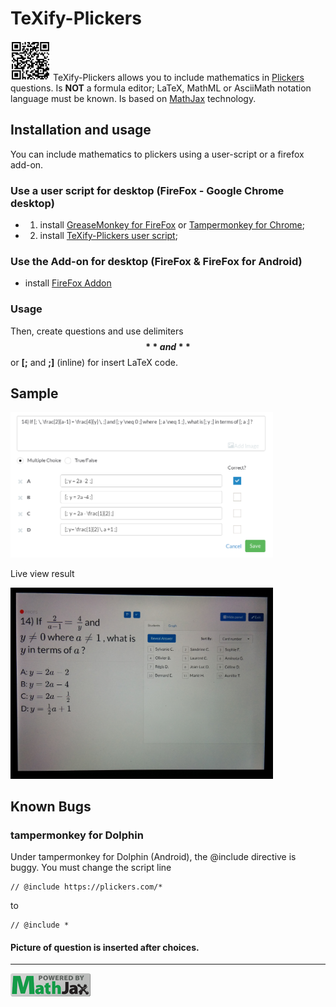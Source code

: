 # TeXify-Plickers
<img src="LOGO.png" width="64"> TeXify-Plickers allows you to include mathematics in [Plickers](https://plickers.com) questions. Is **NOT** a formula editor; LaTeX, MathML or AsciiMath notation language must be known. Is based on [MathJax](https://www.mathjax.org/) technology.

## Installation and usage

You can include mathematics to plickers using a user-script or a firefox add-on.

### Use a user script for desktop (FireFox - Google Chrome desktop)

* 1) install [GreaseMonkey for FireFox](https://addons.mozilla.org/fr/firefox/addon/greasemonkey/) or [Tampermonkey for Chrome](https://chrome.google.com/webstore/detail/tampermonkey/dhdgffkkebhmkfjojejmpbldmpobfkfo);
* 2) install [TeXify-Plickers user script](https://raw.githubusercontent.com/obook/TeXify-Plickers/master/user-script/TeXify-Plickers.user.js);

### Use the Add-on for desktop (FireFox & FireFox for Android)

* install [FireFox Addon](https://addons.mozilla.org/en-US/firefox/addon/texifyplickers/)

### Usage

Then, create questions and use delimiters **$$** and **$$** or **[;** and **;]** (inline) for insert LaTeX code.

## Sample

<img src="question-edit.png" width="420">

Live view result

<img src="screen-view.png" width="420">

## Known Bugs

### tampermonkey for Dolphin

Under tampermonkey for Dolphin (Android), the @include directive is buggy. You must change the script line

```
// @include	https://plickers.com/*
```
to

```
// @include	*
```

#### Picture of question is inserted after choices.
*************************************************************************************************************
<img src="badge.gif" width="128">

